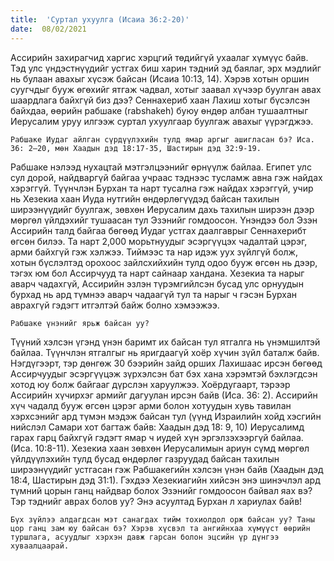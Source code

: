 ```yaml
---
title:  'Суртал ухуулга (Исаиа 36:2-20)'
date:  08/02/2021
---
```


Ассирийн захирагчид харгис хэрцгий төдийгүй ухаалаг хүмүүс байв. Тэд улс үндэстнүүдийг устгах биш харин тэдний эд баялаг, эрх мэдлийг нь булаан авахыг хүсэж байсан (Исаиа 10:13, 14). Хэрэв хотын оршин суугчдыг бууж өгөхийг ятгаж чадвал, хотыг заавал хүчээр буулган авах шаардлага байхгүй биз дээ? Сеннахериб хаан Лахиш хотыг бүсэлсэн байхдаа, өөрийн рабшаке (rabshakeh) буюу өндөр албан тушаалтныг Иерусалим уруу илгээж суртал ухуулгаар буулгаж авахыг үүрэгджээ.

`Рабшаке Иудаг айлган сүрдүүлэхийн тулд ямар аргыг ашигласан бэ? Иса. 36: 2–20, мөн Хаадын дэд 18:17-35, Шастирын дэд 32:9-19.`

Рабшаке нэлээд нухацтай мэтгэлцээнийг өрнүүлж байлаа. Египет улс сул дорой, найдваргүй байгаа учраас тэднээс тусламж авна гэж найдах хэрэггүй. Түүнчлэн Бурхан та нарт тусална гэж найдах хэрэггүй, учир нь Хезекиа хаан Иуда нутгийн өндөрлөгүүдэд байсан тахилын ширээнүүдийг буулгаж, зөвхөн Иерусалим дахь тахилын ширээн дээр мөргөл үйлдэхийг тушаасан тул Эзэнийг гомдоосон. Үнэндээ бол Эзэн Ассирийн талд байгаа бөгөөд Иудаг устгах даалгаврыг Сеннахерибт өгсөн билээ. Та нарт 2,000 морьтнуудыг эсэргүүцэх чадалтай цэрэг, арми байхгүй гэж хэлжээ. Тиймээс та нар идэж уух зүйлгүй болж, хотын бүслэлтэд орохоос зайлсхийхийн тулд одоо бууж өгсөн нь дээр, тэгэх юм бол Ассирчууд та нарт сайнаар хандана. Хезекиа та нарыг аварч чадахгүй, Ассирийн эзлэн түрэмгийлсэн бусад улс орнуудын бурхад нь ард түмнээ аварч чадаагүй тул та нарыг ч гэсэн Бурхан аврахгүй гэдэгт итгэлтэй байж болно хэмээжээ.

`Рабшаке үнэнийг ярьж байсан уу?`

Түүний хэлсэн үгэнд үнэн баримт их байсан тул ятгалга нь үнэмшилтэй байлаа. Түүнчлэн ятгалгыг нь яригдаагүй хоёр хүчин зүйл баталж байв. Нэгдүгээрт, тэр дөнгөж 30 бээрийн зайд орших Лахишаас ирсэн бөгөөд Ассирчуудыг эсэргүүцэж зүрхэлсэн бат бэх хана хэрэмтэй бэхлэгдсэн хотод юу болж байгааг дүрслэн харуулжээ. Хоёрдугаарт, тэрээр Ассирийн хүчирхэг армийг дагуулан ирсэн байв (Иса. 36: 2). Ассирийн хүч чадалд бууж өгсөн цэрэг арми болон хотуудын хувь тавилан хэрхсэнийг ард түмэн мэдэж байсан тул (үүнд Израилийн хойд хэсгийн нийслэл Самари хот багтаж байв: Хаадын дэд 18: 9, 10)  Иерусалимд гарах гарц байхгүй гэдэгт ямар ч иудей хүн эргэлзэхээргүй байлаа. (Иса. 10:8-11). Хезекиа хаан зөвхөн Иерусалимын ариун сүмд мөргөл үйлдүүлэхийн тулд бусад өндөрлөг газруудад байсан тахилын ширээнүүдийг устгасан гэж Рабшакегийн хэлсэн үнэн байв (Хаадын дэд 18:4, Шастирын дэд 31:1). Гэхдээ Хезекиагийн хийсэн энэ шинэчлэл ард түмний цорын ганц найдвар болох Эзэнийг гомдоосон байвал яах вэ? Тэр тэднийг аврах болов уу? Энэ асуултад Бурхан л хариулах байв!

`Бүх зүйлээ алдагдсан мэт санагдах тийм тохиолдол орж байсан уу? Таны цор ганц зам юу байсан бэ? Хэрэв хүсвэл та ангийнхаа хүмүүст өөрийн туршлага, асуудлыг хэрхэн давж гарсан болон эцсийн үр дүнгээ хуваалцаарай.`